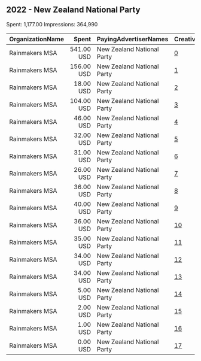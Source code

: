 ## 2022 - New Zealand National Party 
Spent: 1,177.00
Impressions: 364,990

|OrganizationName|Spent|PayingAdvertiserNames|CreativeUrls|Impressions|Genders|AgeBrackets|CountryCodes|BillingAddresses|CandidateBallotInformation|
|:---|---:|:---|:---|---:|:---|:---|:---|:---|:---|
|Rainmakers MSA|541.00 USD|New Zealand National Party|[0](https://www.snap.com/political-ads/asset/04200bbc0d7a4f3581c9c6964fc8f7e30241d88f2c81a50a8f45fde31c2d90d7?mediaType=mp4)|239,486|FEMALE|18-24|new zealand|"5 Eglon Street, Parnell,Auckland,1052,NZ"||
|Rainmakers MSA|156.00 USD|New Zealand National Party|[1](https://www.snap.com/political-ads/asset/6fcbea1507023aa9fe73af86a0d678728269a1b704cca5aba2ac1f441b4464f9?mediaType=mp4)|43,116|FEMALE|18-24|new zealand|"5 Eglon Street, Parnell,Auckland,1052,NZ"||
|Rainmakers MSA|18.00 USD|New Zealand National Party|[2](https://www.snap.com/political-ads/asset/aa65e1f45cf0ac989ef0ea7371ffafd452acae499e70703908c04fcac78dcb69?mediaType=mp4)|13,273|FEMALE|18-24|new zealand|"5 Eglon Street, Parnell,Auckland,1052,NZ"||
|Rainmakers MSA|104.00 USD|New Zealand National Party|[3](https://www.snap.com/political-ads/asset/69da19f43d6de11c5e5a3041de57278a154318be153a3c8ac682ff58f3a1231e?mediaType=mp4)|11,219|FEMALE|18-24|new zealand|"5 Eglon Street, Parnell,Auckland,1052,NZ"||
|Rainmakers MSA|46.00 USD|New Zealand National Party|[4](https://www.snap.com/political-ads/asset/9ed5bbc335cdfe1e8dd762b031e90af1c013bc162f5c1fafef6e3f3c6d085bf0?mediaType=mp4)|9,519|FEMALE|18-24|new zealand|"5 Eglon Street, Parnell,Auckland,1052,NZ"||
|Rainmakers MSA|32.00 USD|New Zealand National Party|[5](https://www.snap.com/political-ads/asset/427b9a783b4505f4b170e463ef1f16565022e61dfa8fe9b3a4efc454e36067b4?mediaType=mp4)|8,857|FEMALE|18-24|new zealand|"5 Eglon Street, Parnell,Auckland,1052,NZ"||
|Rainmakers MSA|31.00 USD|New Zealand National Party|[6](https://www.snap.com/political-ads/asset/c790c90ce941a27920e500e5d31af19c87897b48dd9f9a7b31ff1afbfd1aea97?mediaType=mp4)|7,313|FEMALE|18-24|new zealand|"5 Eglon Street, Parnell,Auckland,1052,NZ"||
|Rainmakers MSA|26.00 USD|New Zealand National Party|[7](https://www.snap.com/political-ads/asset/aa65e1f45cf0ac989ef0ea7371ffafd452acae499e70703908c04fcac78dcb69?mediaType=mp4)|5,742|FEMALE|18-24|new zealand|"5 Eglon Street, Parnell,Auckland,1052,NZ"||
|Rainmakers MSA|36.00 USD|New Zealand National Party|[8](https://www.snap.com/political-ads/asset/c790c90ce941a27920e500e5d31af19c87897b48dd9f9a7b31ff1afbfd1aea97?mediaType=mp4)|5,184|FEMALE|18-24|new zealand|"5 Eglon Street, Parnell,Auckland,1052,NZ"||
|Rainmakers MSA|40.00 USD|New Zealand National Party|[9](https://www.snap.com/political-ads/asset/791d8df85392d07d4dd163eaaa425c6426482eaf203af5ac8f7f9eb9ebaf7cef?mediaType=mp4)|4,221|FEMALE|18-24|new zealand|"5 Eglon Street, Parnell,Auckland,1052,NZ"||
|Rainmakers MSA|36.00 USD|New Zealand National Party|[10](https://www.snap.com/political-ads/asset/a1bc1b379a02ba7dcbccef3cdd68c626304a5725a5e326fa394fffa9fa503096?mediaType=mp4)|3,847|FEMALE|18-24|new zealand|"5 Eglon Street, Parnell,Auckland,1052,NZ"||
|Rainmakers MSA|35.00 USD|New Zealand National Party|[11](https://www.snap.com/political-ads/asset/a3e395c1bcc82803530bd112f46326ec4d3933f7590d970424c1ac2347eb6ced?mediaType=mp4)|3,668|FEMALE|18-24|new zealand|"5 Eglon Street, Parnell,Auckland,1052,NZ"||
|Rainmakers MSA|34.00 USD|New Zealand National Party|[12](https://www.snap.com/political-ads/asset/687c4e31b7d9a437061e28aa8bacdb0e5104cc12ce598520e3ff749ffe887968?mediaType=mp4)|3,575|FEMALE|18-24|new zealand|"5 Eglon Street, Parnell,Auckland,1052,NZ"||
|Rainmakers MSA|34.00 USD|New Zealand National Party|[13](https://www.snap.com/political-ads/asset/beb11817eb1bfb0487b054b9309e7d5a4332fca6e0dab0a49e1bf9481a256d77?mediaType=mp4)|3,571|FEMALE|18-24|new zealand|"5 Eglon Street, Parnell,Auckland,1052,NZ"||
|Rainmakers MSA|5.00 USD|New Zealand National Party|[14](https://www.snap.com/political-ads/asset/9ed5bbc335cdfe1e8dd762b031e90af1c013bc162f5c1fafef6e3f3c6d085bf0?mediaType=mp4)|1,537|FEMALE|18-24|new zealand|"5 Eglon Street, Parnell,Auckland,1052,NZ"||
|Rainmakers MSA|2.00 USD|New Zealand National Party|[15](https://www.snap.com/political-ads/asset/6fcbea1507023aa9fe73af86a0d678728269a1b704cca5aba2ac1f441b4464f9?mediaType=mp4)|421|FEMALE|18-24|new zealand|"5 Eglon Street, Parnell,Auckland,1052,NZ"||
|Rainmakers MSA|1.00 USD|New Zealand National Party|[16](https://www.snap.com/political-ads/asset/427b9a783b4505f4b170e463ef1f16565022e61dfa8fe9b3a4efc454e36067b4?mediaType=mp4)|255|FEMALE|18-24|new zealand|"5 Eglon Street, Parnell,Auckland,1052,NZ"||
|Rainmakers MSA|0.00 USD|New Zealand National Party|[17](https://www.snap.com/political-ads/asset/04200bbc0d7a4f3581c9c6964fc8f7e30241d88f2c81a50a8f45fde31c2d90d7?mediaType=mp4)|186|FEMALE|18-24|new zealand|"5 Eglon Street, Parnell,Auckland,1052,NZ"||
